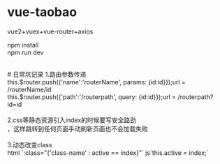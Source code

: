 # vue-taobao
vue2+vuex+vue-router+axios

npm install
<br/>
npm run dev

<br/>
# 日常坑记录
1.路由参数传递
<br/>
this.$router.push({'name':'routerName', params: {id:id}});url = /routerName/id
<br/>
this.$router.push({'path':'/routerpath', query: {id:id}});url = /routerpath?id=id
<br/>
<br/>
2.css等静态资源引入index的时候要写安全路劲
<br/>
<link rel="stylesheet" href="../static/css/reset.css">，这样跳转到任何页面手动刷新页面也不会加载失败
<br/>
<br/>
3.动态改变class
<br/>
html `:class="{'class-name' : active == index}"`  js`this.active = index;`
